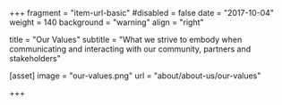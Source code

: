 +++
fragment = "item-url-basic"
#disabled = false
date = "2017-10-04"
weight = 140
background = "warning"
align = "right"

title = "Our Values"
subtitle = "What we strive to embody when communicating and interacting with our community, partners and stakeholders"

[asset]
  image = "our-values.png"
  url = "about/about-us/our-values"

+++

